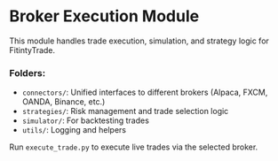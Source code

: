 # Broker Execution Module

This module handles trade execution, simulation, and strategy logic for FitintyTrade.

### Folders:
- `connectors/`: Unified interfaces to different brokers (Alpaca, FXCM, OANDA, Binance, etc.)
- `strategies/`: Risk management and trade selection logic
- `simulator/`: For backtesting trades
- `utils/`: Logging and helpers

Run `execute_trade.py` to execute live trades via the selected broker.
